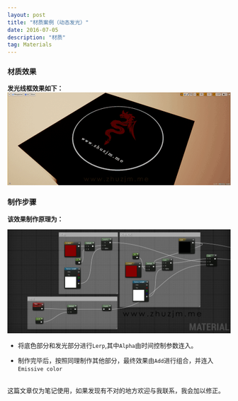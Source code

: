 ```yaml
---
layout: post
title: "材质案例（动态发光）"
date: 2016-07-05
description: "材质"
tag: Materials
---  
```

### 材质效果

**发光线框效果如下：**
![](/images/Pic/材质/动态发光/动态发光1.gif)

### 制作步骤
**该效果制作原理为：**

![](/images/Pic/材质/动态发光/动态发光2.jpg)

* 将底色部分和发光部分进行`Lerp`,其中`Alpha`由时间控制参数连入。



* 制作完毕后，按照同理制作其他部分，最终效果由`Add`进行组合，并连入`Emissive color`




<br>
这篇文章仅为笔记使用，如果发现有不对的地方欢迎与我联系，我会加以修正。

